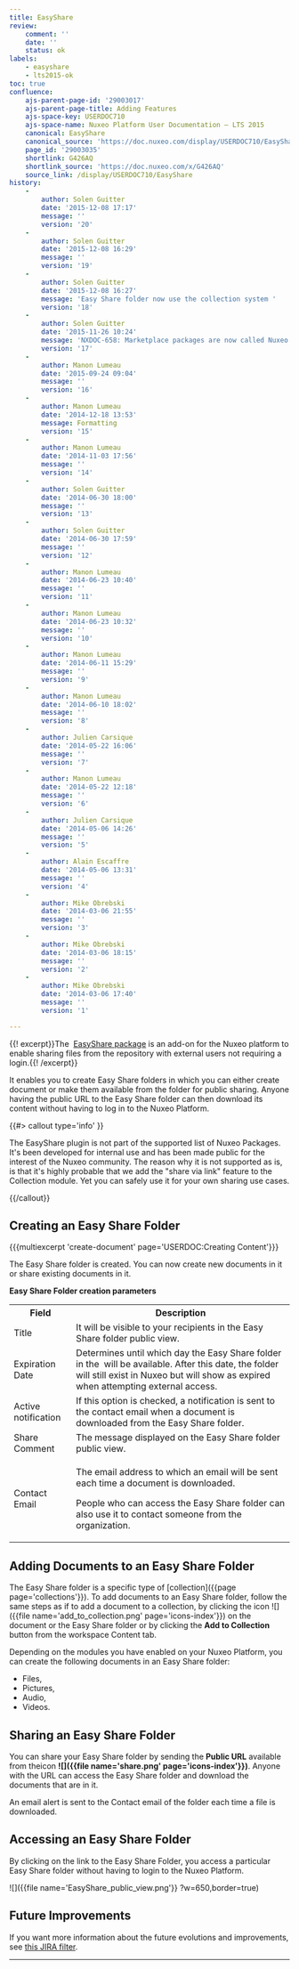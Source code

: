 ```yaml
---
title: EasyShare
review:
    comment: ''
    date: ''
    status: ok
labels:
    - easyshare
    - lts2015-ok
toc: true
confluence:
    ajs-parent-page-id: '29003017'
    ajs-parent-page-title: Adding Features
    ajs-space-key: USERDOC710
    ajs-space-name: Nuxeo Platform User Documentation — LTS 2015
    canonical: EasyShare
    canonical_source: 'https://doc.nuxeo.com/display/USERDOC710/EasyShare'
    page_id: '29003035'
    shortlink: G426AQ
    shortlink_source: 'https://doc.nuxeo.com/x/G426AQ'
    source_link: /display/USERDOC710/EasyShare
history:
    - 
        author: Solen Guitter
        date: '2015-12-08 17:17'
        message: ''
        version: '20'
    - 
        author: Solen Guitter
        date: '2015-12-08 16:29'
        message: ''
        version: '19'
    - 
        author: Solen Guitter
        date: '2015-12-08 16:27'
        message: 'Easy Share folder now use the collection system '
        version: '18'
    - 
        author: Solen Guitter
        date: '2015-11-26 10:24'
        message: 'NXDOC-658: Marketplace packages are now called Nuxeo Packages'
        version: '17'
    - 
        author: Manon Lumeau
        date: '2015-09-24 09:04'
        message: ''
        version: '16'
    - 
        author: Manon Lumeau
        date: '2014-12-18 13:53'
        message: Formatting
        version: '15'
    - 
        author: Manon Lumeau
        date: '2014-11-03 17:56'
        message: ''
        version: '14'
    - 
        author: Solen Guitter
        date: '2014-06-30 18:00'
        message: ''
        version: '13'
    - 
        author: Solen Guitter
        date: '2014-06-30 17:59'
        message: ''
        version: '12'
    - 
        author: Manon Lumeau
        date: '2014-06-23 10:40'
        message: ''
        version: '11'
    - 
        author: Manon Lumeau
        date: '2014-06-23 10:32'
        message: ''
        version: '10'
    - 
        author: Manon Lumeau
        date: '2014-06-11 15:29'
        message: ''
        version: '9'
    - 
        author: Manon Lumeau
        date: '2014-06-10 18:02'
        message: ''
        version: '8'
    - 
        author: Julien Carsique
        date: '2014-05-22 16:06'
        message: ''
        version: '7'
    - 
        author: Manon Lumeau
        date: '2014-05-22 12:18'
        message: ''
        version: '6'
    - 
        author: Julien Carsique
        date: '2014-05-06 14:26'
        message: ''
        version: '5'
    - 
        author: Alain Escaffre
        date: '2014-05-06 13:31'
        message: ''
        version: '4'
    - 
        author: Mike Obrebski
        date: '2014-03-06 21:55'
        message: ''
        version: '3'
    - 
        author: Mike Obrebski
        date: '2014-03-06 18:15'
        message: ''
        version: '2'
    - 
        author: Mike Obrebski
        date: '2014-03-06 17:40'
        message: ''
        version: '1'

---
```

{{! excerpt}}The&nbsp; [EasyShare package](https://connect.nuxeo.com/nuxeo/site/marketplace/package/easyshare) is an add-on for the Nuxeo platform to enable sharing files from the repository with external users not requiring a login.{{! /excerpt}}

It enables you to create Easy Share folders in which you can either create document or make them available from the folder for public sharing. Anyone having the public URL to the Easy Share folder can then download its content without having to log in to the Nuxeo Platform.

{{#> callout type='info' }}

The EasyShare plugin is not part of the supported list of Nuxeo Packages. It's been developed for internal use and has been made public for the interest of the Nuxeo community. The reason why it is not supported as is, is that it's highly probable that we add the "share via link" feature to the Collection module. Yet you can safely use it for your own sharing use cases.

{{/callout}}

## Creating an Easy Share Folder

{{{multiexcerpt 'create-document' page='USERDOC:Creating Content'}}}

The Easy Share folder is created. You can now create new documents in it or share existing documents in it.

**Easy Share Folder creation parameters**

<table><tbody><tr><th colspan="1">Field</th><th colspan="1">Description</th></tr><tr><td colspan="1">Title</td><td colspan="1">It will be visible to your recipients in the Easy Share folder public view.</td></tr><tr><td colspan="1">Expiration Date</td><td colspan="1">Determines until which day the Easy Share folder in the&nbsp; will be available.
After this date, the folder will still exist in Nuxeo but will show as expired when attempting external access.</td></tr><tr><td colspan="1"><span class="widgetLabel tipsyShow tipsyGravityNW  ">Active notification</span></td><td colspan="1">If this option is checked, a notification is sent to the contact email when a document is downloaded from the Easy Share folder.</td></tr><tr><td colspan="1">Share Comment</td><td colspan="1">The message displayed on the Easy Share folder public view.</td></tr><tr><td colspan="1">

Contact Email

</td><td colspan="1">

The email address to which an email will be sent each time a document is downloaded.

People who can access the Easy Share folder can also use it to contact someone from the organization.

</td></tr></tbody></table>

## Adding Documents to an Easy Share Folder

The Easy Share folder is a specific type of [collection]({{page page='collections'}}). To add documents to an Easy Share folder, follow the same steps as if to add a document to a collection, by clicking the icon ![]({{file name='add_to_collection.png' page='icons-index'}}) on the document or the Easy Share folder or by clicking the **Add to Collection** button from the workspace Content tab.

Depending on the modules you have enabled on your Nuxeo Platform, you can create the following documents in an Easy Share folder:

*   Files,
*   Pictures,
*   Audio,
*   Videos.

## Sharing an Easy Share Folder

You can share your Easy Share folder by sending the&nbsp;**Public URL** available from theicon **![]({{file name='share.png' page='icons-index'}})**. Anyone with the URL can access the Easy Share folder and download the documents that are in it.

An email alert is sent to the Contact email of the folder each time a file is downloaded.&nbsp;

## Accessing an Easy Share Folder

By clicking on the link to the Easy Share Folder, you access&nbsp;a particular Easy Share folder without having to login to the Nuxeo Platform.

![]({{file name='EasyShare_public_view.png'}} ?w=650,border=true)

## Future Improvements

If you want more information about the future evolutions and improvements, see [this JIRA filter](https://jira.nuxeo.com/issues/?jql=project%20%3D%20NXP%20AND%20resolution%20%3D%20Unresolved%20AND%20component%20%3D%20%22Easy%20Share%22).&nbsp;

* * *

&nbsp;
